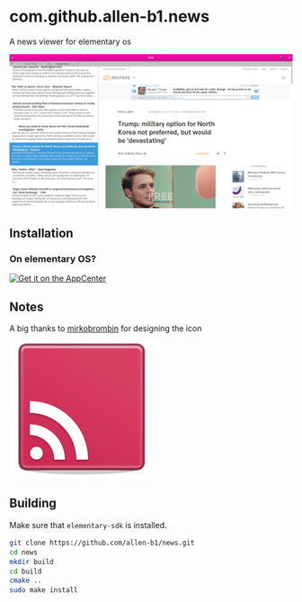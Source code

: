 # com.github.allen-b1.news
A news viewer for elementary os

![Screenshot](screenshot.png)

## Installation
### On elementary OS?

<a href="https://appcenter.elementary.io/com.github.allen-b1.news"><img src="https://appcenter.elementary.io/badge.svg" alt="Get it on the AppCenter"></a>

## Notes
A big thanks to [mirkobrombin](https://github.com/mirkobrombin) for designing the icon  
![this one](data/com.github.allen-b1.news.svg)

## Building
Make sure that `elementary-sdk` is installed.

```bash
git clone https://github.com/allen-b1/news.git
cd news
mkdir build
cd build
cmake ..
sudo make install
```
